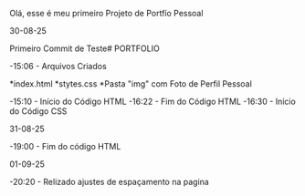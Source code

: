 Olá, esse é meu primeiro Projeto de Portfío Pessoal

30-08-25

Primeiro Commit de Teste# PORTFOLIO

-15:06 - Arquivos Criados

*index.html
*stytes.css
*Pasta "img" com Foto de Perfil Pessoal

-15:10 - Início do Código HTML
-16:22 - Fim do Código HTML
-16:30 - Início do Código CSS

31-08-25

-19:00 - Fim do código HTML

01-09-25

-20:20 - Relizado ajustes de espaçamento na pagina
